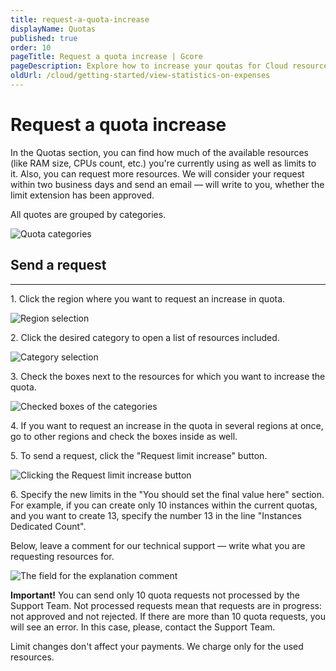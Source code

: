 ```yaml
---
title: request-a-quota-increase
displayName: Quotas
published: true
order: 10
pageTitle: Request a quota increase | Gcore
pageDescription: Explore how to increase your qoutas for Cloud resources.
oldUrl: /cloud/getting-started/view-statistics-on-expenses
---
```

# Request a quota increase
In the Quotas section, you can find how much of the available resources (like RAM size, CPUs count, etc.) you're currently using as well as limits to it. Also, you can request more resources. We will consider your request within two business days and send an email — will write to you, whether the limit extension has been approved.

All quotes are grouped by categories.

![Quota categories](https://assets.gcore.pro/docs/cloud/getting-started/request-a-quota-increase/1-qouta-categories.png)

## Send a request
----------------------------

1\. Click the region where you want to request an increase in quota.

![Region selection](https://assets.gcore.pro/docs/cloud/getting-started/request-a-quota-increase/2-region-selection.png) 

2\. Click the desired category to open a list of resources included.

![Category selection](https://assets.gcore.pro/docs/cloud/getting-started/request-a-quota-increase/3-category-selection.png)

3\. Check the boxes next to the resources for which you want to increase the quota.

![Checked boxes of the categories](https://assets.gcore.pro/docs/cloud/getting-started/request-a-quota-increase/4-checkboxes.png)

4\. If you want to request an increase in the quota in several regions at once, go to other regions and check the boxes inside as well.

5\. To send a request, click the "Request limit increase" button.

![Clicking the Request limit increase button](https://assets.gcore.pro/docs/cloud/getting-started/request-a-quota-increase/5-button.png)

6\. Specify the new limits in the "You should set the final value here" section. For example, if you can create only 10 instances within the current quotas, and you want to create 13, specify the number 13 in the line "Instances Dedicated Count".

Below, leave a comment for our technical support — write what you are requesting resources for.

![The field for the explanation comment](https://assets.gcore.pro/docs/cloud/getting-started/request-a-quota-increase/6-comment-field.png)

**Important!** You can send only 10 quota requests not processed by the Support Team. Not processed requests mean that requests are in progress: not approved and not rejected. If there are more than 10 quota requests, you will see an error. In this case, please, contact the Support Team. 

Limit changes don't affect your payments. We charge only for the used resources.